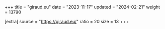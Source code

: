 +++
title = "giraud.eu"
date = "2023-11-17"
updated = "2024-02-21"
weight = 13790

[extra]
source = "https://giraud.eu/"
ratio = 20
size = 13
+++
